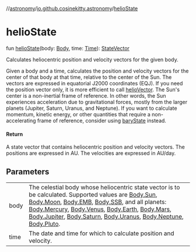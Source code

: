 //[astronomy](../../index.md)/[io.github.cosinekitty.astronomy](index.md)/[helioState](helio-state.md)

# helioState

fun [helioState](helio-state.md)(body: [Body](-body/index.md), time: [Time](-time/index.md)): [StateVector](-state-vector/index.md)

Calculates heliocentric position and velocity vectors for the given body.

Given a body and a time, calculates the position and velocity vectors for the center of that body at that time, relative to the center of the Sun. The vectors are expressed in equatorial J2000 coordinates (EQJ). If you need the position vector only, it is more efficient to call [helioVector](helio-vector.md). The Sun's center is a non-inertial frame of reference. In other words, the Sun experiences acceleration due to gravitational forces, mostly from the larger planets (Jupiter, Saturn, Uranus, and Neptune). If you want to calculate momentum, kinetic energy, or other quantities that require a non-accelerating frame of reference, consider using [baryState](bary-state.md) instead.

#### Return

A state vector that contains heliocentric position and velocity vectors. The positions are expressed in AU. The velocities are expressed in AU/day.

## Parameters

| | |
|---|---|
| body | The celestial body whose heliocentric state vector is to be calculated. Supported values are [Body.Sun](-body/-sun/index.md), [Body.Moon](-body/-moon/index.md), [Body.EMB](-body/-e-m-b/index.md), [Body.SSB](-body/-s-s-b/index.md), and all planets: [Body.Mercury](-body/-mercury/index.md), [Body.Venus](-body/-venus/index.md), [Body.Earth](-body/-earth/index.md), [Body.Mars](-body/-mars/index.md), [Body.Jupiter](-body/-jupiter/index.md), [Body.Saturn](-body/-saturn/index.md), [Body.Uranus](-body/-uranus/index.md), [Body.Neptune](-body/-neptune/index.md), [Body.Pluto](-body/-pluto/index.md). |
| time | The date and time for which to calculate position and velocity. |
